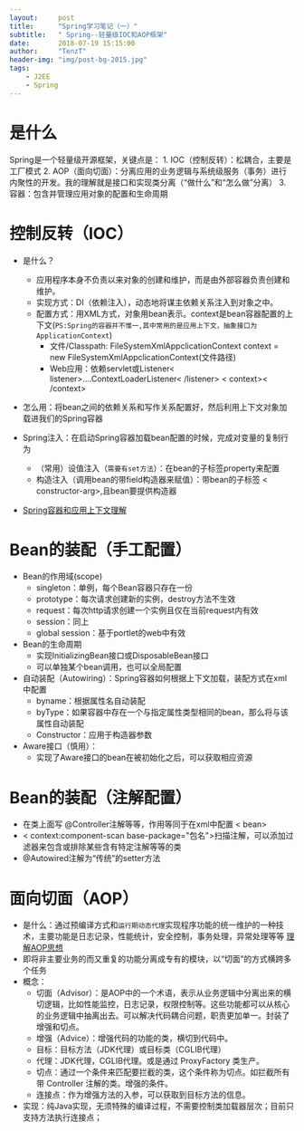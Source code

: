 ```yaml
---
layout:     post
title:      "Spring学习笔记（一）"
subtitle:   " Spring--轻量级IOC和AOP框架"
date:       2018-07-19 15:15:00
author:     "TenzT"
header-img: "img/post-bg-2015.jpg"
tags:
    - J2EE
    - Spring
---
```


# 是什么
Spring是一个轻量级开源框架，关键点是：
    1. IOC（控制反转）：松耦合，主要是工厂模式
    2. AOP（面向切面）：分离应用的业务逻辑与系统级服务（事务）进行内聚性的开发。我的理解就是接口和实现类分离（“做什么”和“怎么做”分离）
    3. 容器：包含并管理应用对象的配置和生命周期

# 控制反转（IOC）
- 是什么？
    - 应用程序本身不负责以来对象的创建和维护，而是由外部容器负责创建和维护。
    - 实现方式：DI（依赖注入），动态地将谋主依赖关系注入到对象之中。
    - 配置方式：用XML方式，对象用bean表示。context是bean容器配置的上下文(`PS:Spring的容器并不惟一,其中常用的是应用上下文，抽象接口为ApplicationContext`)
        - 文件/Classpath: FileSystemXmlAppclicationContext context = new FileSystemXmlAppclicationContext(文件路径)
        - Web应用：依赖servlet或Listener< listener>....ContextLoaderListener< /listener>  < context>< /context>
- 怎么用：将bean之间的依赖关系和写作关系配置好，然后利用上下文对象加载进我们的Spring容器
- Spring注入：在启动Spring容器加载bean配置的时候，完成对变量的复制行为
    - （常用）设值注入（`需要有set方法`）：在bean的子标签property来配置
    - 构造注入（调用bean的带field构造器来赋值）：带bean的子标签 < constructor-arg>,且bean要提供构造器

- <a href="https://www.cnblogs.com/chenbenbuyi/p/8166304.html">Spring容器和应用上下文理解</a>

# Bean的装配（手工配置）
- Bean的作用域(scope)
    - singleton：单例，每个Bean容器只存在一份
    - prototype：每次请求创建新的实例，destroy方法不生效
    - request：每次http请求创建一个实例且仅在当前request内有效
    - session：同上
    - global session：基于portlet的web中有效
- Bean的生命周期
    - 实现InitializingBean接口或DisposableBean接口
    - 可以单独某个bean调用，也可以全局配置
- 自动装配（Autowiring）：Spring容器如何根据上下文加载，装配方式在xml中配置
    - byname：根据属性名自动装配
    - byType：如果容器中存在一个与指定属性类型相同的bean，那么将与该属性自动装配
    - Constructor：应用于构造器参数
- Aware接口（慎用）：
    - 实现了Aware接口的bean在被初始化之后，可以获取相应资源

# Bean的装配（注解配置）
- 在类上面写 @Controller注解等等，作用等同于在xml中配置 < bean>
- < context:component-scan base-package="包名">扫描注解，可以添加过滤器来包含或排除某些含有特定注解等等的类
- @Autowired注解为“传统”的setter方法

# 面向切面（AOP）
- 是什么：通过预编译方式和`运行期动态代理`实现程序功能的统一维护的一种技术，主要功能是日志记录，性能统计，安全控制，事务处理，异常处理等等 <a href="https://www.cnblogs.com/Wolfmanlq/p/6036019.html">理解AOP思想</a>
- 即将非主要业务的而又重复的功能分离成专有的模块，以“切面”的方式横跨多个任务
- 概念：
    - 切面（Advisor）：是AOP中的一个术语，表示从业务逻辑中分离出来的横切逻辑，比如性能监控，日志记录，权限控制等。这些功能都可以从核心的业务逻辑中抽离出去。可以解决代码耦合问题，职责更加单一。封装了增强和切点。
    - 增强（Advice）：增强代码的功能的类，横切到代码中。
    - 目标：目标方法（JDK代理）或目标类（CGLIB代理）
    - 代理：JDK代理，CGLIB代理。或是通过 ProxyFactory 类生产。
    - 切点：通过一个条件来匹配要拦截的类，这个条件称为切点。如拦截所有带 Controller 注解的类。增强的条件。
    - 连接点：作为增强方法的入参，可以获取到目标方法的信息。
- 实现：纯Java实现，无须特殊的编译过程，不需要控制类加载器层次；目前只支持方法执行连接点；